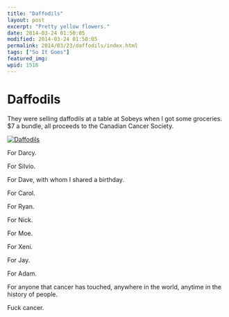 ```yaml
---
title: "Daffodils"
layout: post
excerpt: "Pretty yellow flowers."
date: 2014-03-24 01:50:05
modified: 2014-03-24 01:50:05
permalink: 2014/03/23/daffodils/index.html
tags: ["So It Goes"]
featured_img: 
wpid: 1516
---
```


# Daffodils

They were selling daffodils at a table at Sobeys when I got some groceries. $7 a bundle, all proceeds to the Canadian Cancer Society.

[![Daffodils](https://live.staticflickr.com/3675/13369487133_a5161d316e.jpg)](https://www.flickr.com/photos/pj/13369487133/)

For Darcy.

For Silvio.

For Dave, with whom I shared a birthday.

For Carol.

For Ryan.

For Nick.

For Moe.

For Xeni.

For Jay.

For Adam.

For anyone that cancer has touched, anywhere in the world, anytime in the history of people.

Fuck cancer.